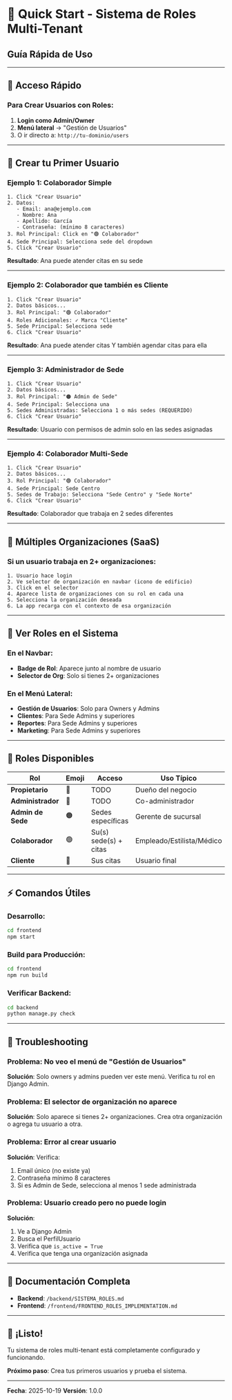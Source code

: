 # 🚀 Quick Start - Sistema de Roles Multi-Tenant

## Guía Rápida de Uso

---

## 📍 Acceso Rápido

### Para Crear Usuarios con Roles:

1. **Login como Admin/Owner**
2. **Menú lateral** → "Gestión de Usuarios"
3. O ir directo a: `http://tu-dominio/users`

---

## 🎯 Crear tu Primer Usuario

### Ejemplo 1: Colaborador Simple

```
1. Click "Crear Usuario"
2. Datos:
   - Email: ana@ejemplo.com
   - Nombre: Ana
   - Apellido: García
   - Contraseña: (mínimo 8 caracteres)
3. Rol Principal: Click en "🟢 Colaborador"
4. Sede Principal: Selecciona sede del dropdown
5. Click "Crear Usuario"
```

**Resultado**: Ana puede atender citas en su sede

---

### Ejemplo 2: Colaborador que también es Cliente

```
1. Click "Crear Usuario"
2. Datos básicos...
3. Rol Principal: "🟢 Colaborador"
4. Roles Adicionales: ✓ Marca "Cliente"
5. Sede Principal: Selecciona sede
6. Click "Crear Usuario"
```

**Resultado**: Ana puede atender citas Y también agendar citas para ella

---

### Ejemplo 3: Administrador de Sede

```
1. Click "Crear Usuario"
2. Datos básicos...
3. Rol Principal: "🟠 Admin de Sede"
4. Sede Principal: Selecciona una
5. Sedes Administradas: Selecciona 1 o más sedes (REQUERIDO)
6. Click "Crear Usuario"
```

**Resultado**: Usuario con permisos de admin solo en las sedes asignadas

---

### Ejemplo 4: Colaborador Multi-Sede

```
1. Click "Crear Usuario"
2. Datos básicos...
3. Rol Principal: "🟢 Colaborador"
4. Sede Principal: Sede Centro
5. Sedes de Trabajo: Selecciona "Sede Centro" y "Sede Norte"
6. Click "Crear Usuario"
```

**Resultado**: Colaborador que trabaja en 2 sedes diferentes

---

## 🏢 Múltiples Organizaciones (SaaS)

### Si un usuario trabaja en 2+ organizaciones:

```
1. Usuario hace login
2. Ve selector de organización en navbar (icono de edificio)
3. Click en el selector
4. Aparece lista de organizaciones con su rol en cada una
5. Selecciona la organización deseada
6. La app recarga con el contexto de esa organización
```

---

## 🎨 Ver Roles en el Sistema

### En el Navbar:
- **Badge de Rol**: Aparece junto al nombre de usuario
- **Selector de Org**: Solo si tienes 2+ organizaciones

### En el Menú Lateral:
- **Gestión de Usuarios**: Solo para Owners y Admins
- **Clientes**: Para Sede Admins y superiores
- **Reportes**: Para Sede Admins y superiores
- **Marketing**: Para Sede Admins y superiores

---

## 🔑 Roles Disponibles

| Rol | Emoji | Acceso | Uso Típico |
|-----|-------|--------|------------|
| **Propietario** | 👑 | TODO | Dueño del negocio |
| **Administrador** | 🔴 | TODO | Co-administrador |
| **Admin de Sede** | 🟠 | Sedes específicas | Gerente de sucursal |
| **Colaborador** | 🟢 | Su(s) sede(s) + citas | Empleado/Estilista/Médico |
| **Cliente** | 🔵 | Sus citas | Usuario final |

---

## ⚡ Comandos Útiles

### Desarrollo:
```bash
cd frontend
npm start
```

### Build para Producción:
```bash
cd frontend
npm run build
```

### Verificar Backend:
```bash
cd backend
python manage.py check
```

---

## 🐛 Troubleshooting

### Problema: No veo el menú de "Gestión de Usuarios"
**Solución**: Solo owners y admins pueden ver este menú. Verifica tu rol en Django Admin.

### Problema: El selector de organización no aparece
**Solución**: Solo aparece si tienes 2+ organizaciones. Crea otra organización o agrega tu usuario a otra.

### Problema: Error al crear usuario
**Solución**: Verifica:
1. Email único (no existe ya)
2. Contraseña mínimo 8 caracteres
3. Si es Admin de Sede, selecciona al menos 1 sede administrada

### Problema: Usuario creado pero no puede login
**Solución**:
1. Ve a Django Admin
2. Busca el PerfilUsuario
3. Verifica que `is_active = True`
4. Verifica que tenga una organización asignada

---

## 📖 Documentación Completa

- **Backend**: `/backend/SISTEMA_ROLES.md`
- **Frontend**: `/frontend/FRONTEND_ROLES_IMPLEMENTATION.md`

---

## 🎉 ¡Listo!

Tu sistema de roles multi-tenant está completamente configurado y funcionando.

**Próximo paso**: Crea tus primeros usuarios y prueba el sistema.

---

**Fecha**: 2025-10-19
**Versión**: 1.0.0
